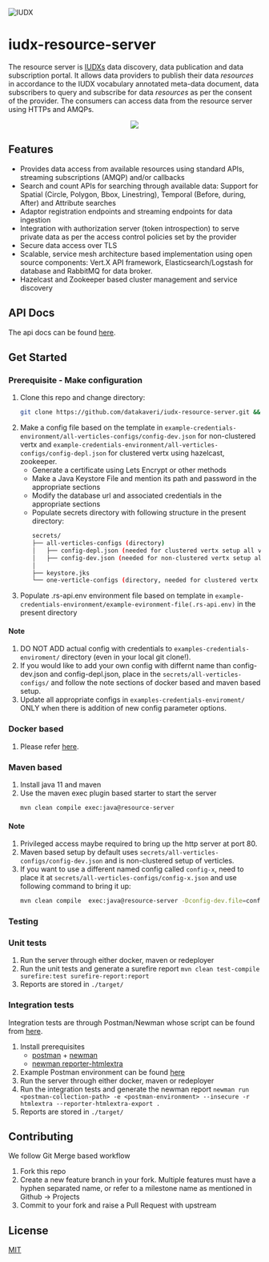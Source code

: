 ![IUDX](./docs/iudx.png)
# iudx-resource-server
The resource server is [IUDXs](https://iudx.org.in) data discovery, data publication and data subscription portal.
It allows data providers to publish their data *resources* in accordance to the IUDX vocabulary annotated meta-data document,  data subscribers to query and subscribe for data *resources* as per the consent of the provider.
The consumers can access data from the resource server using HTTPs and AMQPs.

<p align="center">
<img src="./docs/rs_overview.png">
</p>


## Features

- Provides data access from available resources using standard APIs, streaming subscriptions (AMQP) and/or callbacks
- Search and count APIs for searching through available data: Support for Spatial (Circle, Polygon, Bbox, Linestring), Temporal (Before, during, After) and Attribute searches
- Adaptor registration endpoints and streaming endpoints for data ingestion
- Integration with authorization server (token introspection) to serve private data as per the access control policies set by the provider
- Secure data access over TLS
- Scalable, service mesh architecture based implementation using open source components: Vert.X API framework, Elasticsearch/Logstash for database and RabbitMQ for data broker.
- Hazelcast and Zookeeper based cluster management and service discovery

## API Docs 
The api docs can be found [here](https://rs.iudx.org.in/apis).

## Get Started

### Prerequisite - Make configuration
1. Clone this repo and change directory:
   ```sh 
   git clone https://github.com/datakaveri/iudx-resource-server.git && cd iudx-resource-server
   ```
2. Make a config file based on the template in `example-credentials-environment/all-verticles-configs/config-dev.json` for non-clustered vertx and  `example-credentials-environment/all-verticles-configs/config-depl.json` for clustered vertx using hazelcast, zookeeper.
   - Generate a certificate using Lets Encrypt or other methods
   - Make a Java Keystore File and mention its path and password in the appropriate sections
   - Modify the database url and associated credentials in the appropriate sections
   - Populate secrets directory with following structure in the present directory:
      ```sh
      secrets/
      ├── all-verticles-configs (directory)
      │   ├── config-depl.json (needed for clustered vertx setup all verticles  in one container)
      │   ├── config-dev.json (needed for non-clustered vertx setup all verticles in one container/maven based setup
      │  
      ├── keystore.jks
      └── one-verticle-configs (directory, needed for clustered vertx in multi-container)
      ``` 
3. Populate .rs-api.env environment file based on template in `example-credentials-environment/example-evironment-file(.rs-api.env)` in the present directory
#### Note
1. DO NOT ADD actual config with credentials to `examples-credentials-enviroment/` directory (even in your local git clone!). 
2. If you would like to add your own config with differnt name than config-dev.json and config-depl.json, place in the `secrets/all-verticles-configs/` and follow the note sections of docker based and maven based setup.
3. Update all appropriate configs in `examples-credentials-enviroment/` ONLY when there is addition of new config parameter options.
### Docker based
1. Please refer [here](readme/docker-based-deployment.md).

### Maven based
1. Install java 11 and maven
2. Use the maven exec plugin based starter to start the server 
   ```sh 
   mvn clean compile exec:java@resource-server
   ```
#### Note
1. Privileged access maybe required to bring up the http server at port 80. 
2. Maven based setup by default uses `secrets/all-verticles-configs/config-dev.json` and is non-clustered setup of verticles.
3. If you want to use a different named config called `config-x`, need to place it at `secrets/all-verticles-configs/config-x.json` and use following command to bring it up:
   ```sh
   mvn clean compile  exec:java@resource-server -Dconfig-dev.file=config-x.json
   ```

### Testing

### Unit tests
1. Run the server through either docker, maven or redeployer
2. Run the unit tests and generate a surefire report 
   `mvn clean test-compile surefire:test surefire-report:report`
3. Reports are stored in `./target/`

### Integration tests
Integration tests are through Postman/Newman whose script can be found from [here](./src/test/resources/IUDX-Resource-Server-Release-v2.0.postman_collection.json).
1. Install prerequisites 
   - [postman](https://www.postman.com/) + [newman](https://www.npmjs.com/package/newman)
   - [newman reporter-htmlextra](https://www.npmjs.com/package/newman-reporter-htmlextra)
2. Example Postman environment can be found [here](./configs/postman-env.json)
3. Run the server through either docker, maven or redeployer
4. Run the integration tests and generate the newman report 
   `newman run <postman-collection-path> -e <postman-environment> --insecure -r htmlextra --reporter-htmlextra-export .`
5. Reports are stored in `./target/`

## Contributing
We follow Git Merge based workflow 
1. Fork this repo
2. Create a new feature branch in your fork. Multiple features must have a hyphen separated name, or refer to a milestone name as mentioned in Github -> Projects 
3. Commit to your fork and raise a Pull Request with upstream

## License
[MIT](./LICENSE.txt)
